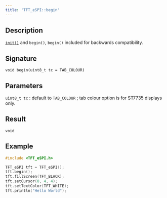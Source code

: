 ```yaml
---
title: 'TFT_eSPI::begin'
---
```


## Description

[`init()`](tft_espi_init.md) and `begin()`, `begin()` included for backwards compatibility.

## Signature

`void begin(uint8_t tc = TAB_COLOUR)`

## Parameters

`uint8_t tc` : default to `TAB_COLOUR` ; tab colour option is for ST7735 displays only.

## Result

`void`

## Example

``` cpp
#include <TFT_eSPI.h>

TFT_eSPI tft = TFT_eSPI();
tft.begin();
tft.fillScreen(TFT_BLACK);
tft.setCursor(0, 4, 4);
tft.setTextColor(TFT_WHITE);
tft.println("Hello World");
```